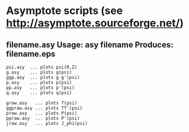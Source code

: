 # Asymptote scripts (see http://asymptote.sourceforge.net/)

filename.asy
Usage:	    asy filename
Produces:   filename.eps
---

	psi.asy  ... plots psi(R,Z)
	g.asy    ... plots g(psi)
	ggp.asy  ... plots g g'(psi)
	p.asy    ... plots p(psi)
	pp.asy   ... plots p'(psi)
	q.asy    ... plots q(psi)

	graw.asy   ... plots T(psi)
	ggpraw.asy ... plots TT'(psi)
	praw.asy   ... plots P(psi)
	ppraw.asy  ... plots P'(psi)
	jraw.asy   ... plots J_phi(psi)

